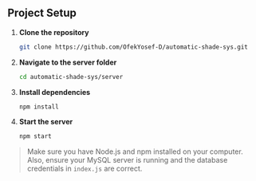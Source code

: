 ## Project Setup

1. **Clone the repository**
   ```sh
   git clone https://github.com/OfekYosef-D/automatic-shade-sys.git
   ```

2. **Navigate to the server folder**
   ```sh
   cd automatic-shade-sys/server
   ```

3. **Install dependencies**
   ```sh
   npm install
   ```

4. **Start the server**
   ```sh
   npm start
   ```

> Make sure you have Node.js and npm installed on your computer.
> Also, ensure your MySQL server is running and the database credentials in `index.js` are correct.
